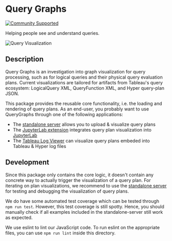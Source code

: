 Query Graphs
============
[![Community Supported](https://img.shields.io/badge/Support%20Level-Community%20Supported-457387.svg)](https://www.tableau.com/support-levels-it-and-developer-tools)

Helping people see and understand queries.

![Query Visualization](https://tableau.github.io/query-graphs/media/sample_graph.png "Sample Graph")

Description
-----------

Query Graphs is an investigation into graph visualization for query processing, such as for logical queries and their physical
query evaluation plans.
Current visualizations are tailored for artifacts from Tableau's query ecosystem:
LogicalQuery XML, QueryFunction XML, and Hyper query-plan JSON.

This package provides the reusable core functionality, i.e. the loading and rendering of query plans.
As an end-user, you probably want to use QueryGraphs through one of the following applications:
* The [standalone server](standalone-server/) allows you to upload & visualize query plans
* The [JupyterLab extension](jupyterlab-extension/) integrates query plan visualization into [JupyterLab](https://github.com/jupyterlab/jupyterlab/)
* The [Tableau Log Viewer](https://github.com/tableau/tableau-log-viewer) can visualize query plans embeded into Tableau & Hyper log files

Development
-----------

Since this package only contains the core logic, it doesn't contain any
concrete way to actually trigger the visualization of a query plan.
For iterating on plan visualizations, we recommend to use the
[standalone server](../standalone-server) for testing and debugging the
visualization of query plans.

We do have some automated test coverage which can be tested through
`npm run test`. However, this test coverage is still spotty. Hence,
you should manually check if all examples included in the standalone-server
still work as expected.

We use eslint to lint our JavaScript code.
To run eslint on the appropriate files, you can use `npm run lint` inside this directory.
